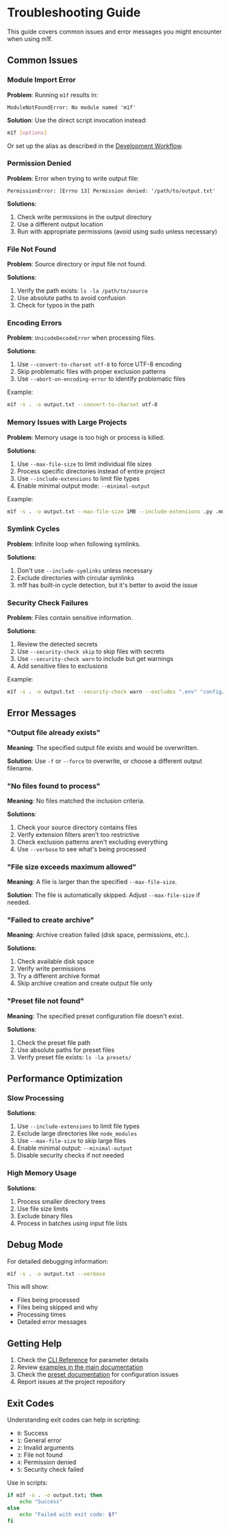 # Troubleshooting Guide

This guide covers common issues and error messages you might encounter when
using m1f.

## Common Issues

### Module Import Error

**Problem**: Running `m1f` results in:

```
ModuleNotFoundError: No module named 'm1f'
```

**Solution**: Use the direct script invocation instead:

```bash
m1f [options]
```

Or set up the alias as described in the
[Development Workflow](./21_development_workflow.md).

### Permission Denied

**Problem**: Error when trying to write output file:

```
PermissionError: [Errno 13] Permission denied: '/path/to/output.txt'
```

**Solutions**:

1. Check write permissions in the output directory
2. Use a different output location
3. Run with appropriate permissions (avoid using sudo unless necessary)

### File Not Found

**Problem**: Source directory or input file not found.

**Solutions**:

1. Verify the path exists: `ls -la /path/to/source`
2. Use absolute paths to avoid confusion
3. Check for typos in the path

### Encoding Errors

**Problem**: `UnicodeDecodeError` when processing files.

**Solutions**:

1. Use `--convert-to-charset utf-8` to force UTF-8 encoding
2. Skip problematic files with proper exclusion patterns
3. Use `--abort-on-encoding-error` to identify problematic files

Example:

```bash
m1f -s . -o output.txt --convert-to-charset utf-8
```

### Memory Issues with Large Projects

**Problem**: Memory usage is too high or process is killed.

**Solutions**:

1. Use `--max-file-size` to limit individual file sizes
2. Process specific directories instead of entire project
3. Use `--include-extensions` to limit file types
4. Enable minimal output mode: `--minimal-output`

Example:

```bash
m1f -s . -o output.txt --max-file-size 1MB --include-extensions .py .md
```

### Symlink Cycles

**Problem**: Infinite loop when following symlinks.

**Solutions**:

1. Don't use `--include-symlinks` unless necessary
2. Exclude directories with circular symlinks
3. m1f has built-in cycle detection, but it's better to avoid the issue

### Security Check Failures

**Problem**: Files contain sensitive information.

**Solutions**:

1. Review the detected secrets
2. Use `--security-check skip` to skip files with secrets
3. Use `--security-check warn` to include but get warnings
4. Add sensitive files to exclusions

Example:

```bash
m1f -s . -o output.txt --security-check warn --excludes ".env" "config/secrets.yml"
```

## Error Messages

### "Output file already exists"

**Meaning**: The specified output file exists and would be overwritten.

**Solution**: Use `-f` or `--force` to overwrite, or choose a different output
filename.

### "No files found to process"

**Meaning**: No files matched the inclusion criteria.

**Solutions**:

1. Check your source directory contains files
2. Verify extension filters aren't too restrictive
3. Check exclusion patterns aren't excluding everything
4. Use `--verbose` to see what's being processed

### "File size exceeds maximum allowed"

**Meaning**: A file is larger than the specified `--max-file-size`.

**Solution**: The file is automatically skipped. Adjust `--max-file-size` if
needed.

### "Failed to create archive"

**Meaning**: Archive creation failed (disk space, permissions, etc.).

**Solutions**:

1. Check available disk space
2. Verify write permissions
3. Try a different archive format
4. Skip archive creation and create output file only

### "Preset file not found"

**Meaning**: The specified preset configuration file doesn't exist.

**Solutions**:

1. Check the preset file path
2. Use absolute paths for preset files
3. Verify preset file exists: `ls -la presets/`

## Performance Optimization

### Slow Processing

**Solutions**:

1. Use `--include-extensions` to limit file types
2. Exclude large directories like `node_modules`
3. Use `--max-file-size` to skip large files
4. Enable minimal output: `--minimal-output`
5. Disable security checks if not needed

### High Memory Usage

**Solutions**:

1. Process smaller directory trees
2. Use file size limits
3. Exclude binary files
4. Process in batches using input file lists

## Debug Mode

For detailed debugging information:

```bash
m1f -s . -o output.txt --verbose
```

This will show:

- Files being processed
- Files being skipped and why
- Processing times
- Detailed error messages

## Getting Help

1. Check the [CLI Reference](./02_cli_reference.md) for parameter details
2. Review [examples in the main documentation](00_m1f.md#common-use-cases)
3. Check the [preset documentation](./10_m1f_presets.md) for configuration
   issues
4. Report issues at the project repository

## Exit Codes

Understanding exit codes can help in scripting:

- `0`: Success
- `1`: General error
- `2`: Invalid arguments
- `3`: File not found
- `4`: Permission denied
- `5`: Security check failed

Use in scripts:

```bash
if m1f -s . -o output.txt; then
    echo "Success"
else
    echo "Failed with exit code: $?"
fi
```

